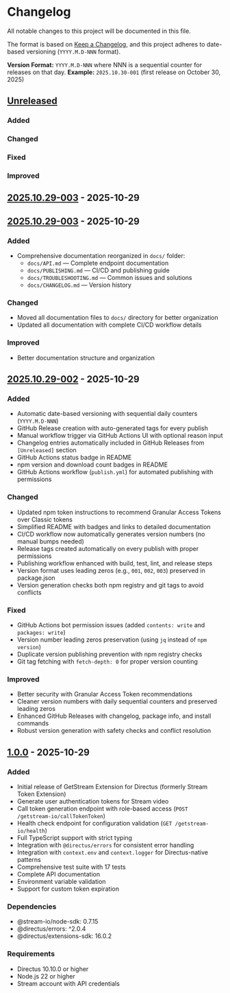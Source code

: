 # Changelog

All notable changes to this project will be documented in this file.

The format is based on [Keep a Changelog](https://keepachangelog.com/en/1.0.0/),
and this project adheres to date-based versioning (`YYYY.M.D-NNN` format).

**Version Format:** `YYYY.M.D-NNN` where NNN is a sequential counter for releases on that day.
**Example:** `2025.10.30-001` (first release on October 30, 2025)

## [Unreleased]

### Added

### Changed

### Fixed

### Improved

## [2025.10.29-003] - 2025-10-29





## [2025.10.29-003] - 2025-10-29

### Added

- Comprehensive documentation reorganized in `docs/` folder:
  - `docs/API.md` — Complete endpoint documentation
  - `docs/PUBLISHING.md` — CI/CD and publishing guide
  - `docs/TROUBLESHOOTING.md` — Common issues and solutions
  - `docs/CHANGELOG.md` — Version history

### Changed

- Moved all documentation files to `docs/` directory for better organization
- Updated all documentation with complete CI/CD workflow details

### Improved

- Better documentation structure and organization

## [2025.10.29-002] - 2025-10-29

### Added

- Automatic date-based versioning with sequential daily counters (`YYYY.M.D-NNN`)
- GitHub Release creation with auto-generated tags for every publish
- Manual workflow trigger via GitHub Actions UI with optional reason input
- Changelog entries automatically included in GitHub Releases from `[Unreleased]` section
- GitHub Actions status badge in README
- npm version and download count badges in README
- GitHub Actions workflow (`publish.yml`) for automated publishing with permissions

### Changed

- Updated npm token instructions to recommend Granular Access Tokens over Classic tokens
- Simplified README with badges and links to detailed documentation
- CI/CD workflow now automatically generates version numbers (no manual bumps needed)
- Release tags created automatically on every publish with proper permissions
- Publishing workflow enhanced with build, test, lint, and release steps
- Version format uses leading zeros (e.g., `001`, `002`, `003`) preserved in package.json
- Version generation checks both npm registry and git tags to avoid conflicts

### Fixed

- GitHub Actions bot permission issues (added `contents: write` and `packages: write`)
- Version number leading zeros preservation (using `jq` instead of `npm version`)
- Duplicate version publishing prevention with npm registry checks
- Git tag fetching with `fetch-depth: 0` for proper version counting

### Improved

- Better security with Granular Access Token recommendations
- Cleaner version numbers with daily sequential counters and preserved leading zeros
- Enhanced GitHub Releases with changelog, package info, and install commands
- Robust version generation with safety checks and conflict resolution

## [1.0.0] - 2025-10-29

### Added

- Initial release of GetStream Extension for Directus (formerly Stream Token Extension)
- Generate user authentication tokens for Stream video
- Call token generation endpoint with role-based access (`POST /getstream-io/callTokenToken`)
- Health check endpoint for configuration validation (`GET /getstream-io/health`)
- Full TypeScript support with strict typing
- Integration with `@directus/errors` for consistent error handling
- Integration with `context.env` and `context.logger` for Directus-native patterns
- Comprehensive test suite with 17 tests
- Complete API documentation
- Environment variable validation
- Support for custom token expiration

### Dependencies

- @stream-io/node-sdk: 0.7.15
- @directus/errors: ^2.0.4
- @directus/extensions-sdk: 16.0.2

### Requirements

- Directus 10.10.0 or higher
- Node.js 22 or higher
- Stream account with API credentials

[Unreleased]: https://github.com/AbhinayMe/directus-extension-getstream-io/compare/v2025.10.29-003...HEAD
[2025.10.29-003]: https://github.com/AbhinayMe/directus-extension-getstream-io/compare/v2025.10.29-003...v2025.10.29-003
[2025.10.29-003]: https://github.com/AbhinayMe/directus-extension-getstream-io/compare/v2025.10.29-002...v2025.10.29-003
[2025.10.29-002]: https://github.com/AbhinayMe/directus-extension-getstream-io/compare/v1.0.0...v2025.10.29-002
[1.0.0]: https://github.com/AbhinayMe/directus-extension-getstream-io/releases/tag/v1.0.0
